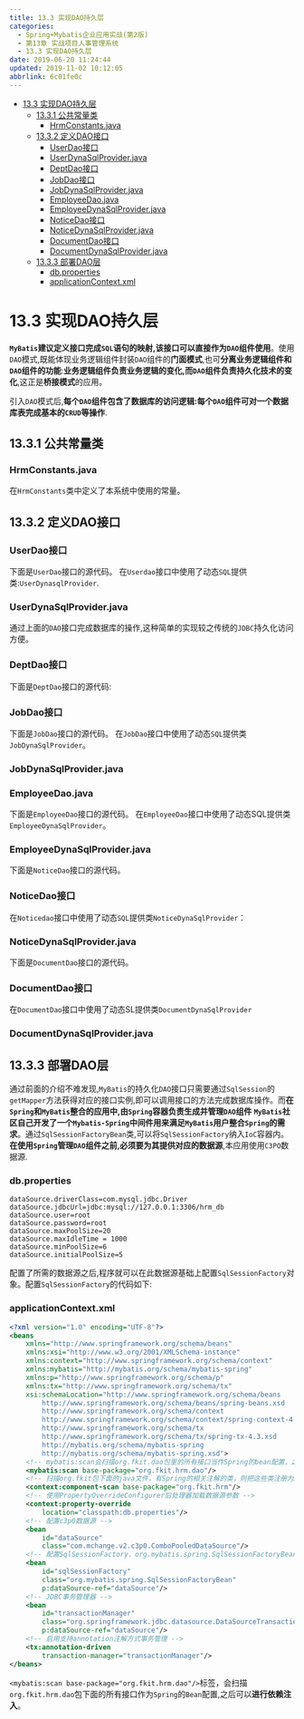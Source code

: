 ```yaml
---
title: 13.3 实现DAO持久层
categories: 
  - Spring+Mybatis企业应用实战(第2版)
  - 第13章 实战项目人事管理系统
  - 13.3 实现DAO持久层
date: 2019-06-20 11:24:44
updated: 2019-11-02 10:12:05
abbrlink: 6c01fe0c
---
```

<div id='my_toc'>

- [13.3 实现DAO持久层](/JavaReadingNotes/6c01fe0c/#13-3-实现DAO持久层)
    - [13.3.1 公共常量类](/JavaReadingNotes/6c01fe0c/#13-3-1-公共常量类)
        - [HrmConstants.java](/JavaReadingNotes/6c01fe0c/#HrmConstants-java)
    - [13.3.2 定义DAO接口](/JavaReadingNotes/6c01fe0c/#13-3-2-定义DAO接口)
        - [UserDao接口](/JavaReadingNotes/6c01fe0c/#UserDao接口)
        - [UserDynaSqlProvider.java](/JavaReadingNotes/6c01fe0c/#UserDynaSqlProvider-java)
        - [DeptDao接口](/JavaReadingNotes/6c01fe0c/#DeptDao接口)
        - [JobDao接口](/JavaReadingNotes/6c01fe0c/#JobDao接口)
        - [JobDynaSqlProvider.java](/JavaReadingNotes/6c01fe0c/#JobDynaSqlProvider-java)
        - [EmployeeDao.java](/JavaReadingNotes/6c01fe0c/#EmployeeDao-java)
        - [EmployeeDynaSqlProvider.java](/JavaReadingNotes/6c01fe0c/#EmployeeDynaSqlProvider-java)
        - [NoticeDao接口](/JavaReadingNotes/6c01fe0c/#NoticeDao接口)
        - [NoticeDynaSqlProvider.java](/JavaReadingNotes/6c01fe0c/#NoticeDynaSqlProvider-java)
        - [DocumentDao接口](/JavaReadingNotes/6c01fe0c/#DocumentDao接口)
        - [DocumentDynaSqlProvider.java](/JavaReadingNotes/6c01fe0c/#DocumentDynaSqlProvider-java)
    - [13.3.3 部署DAO层](/JavaReadingNotes/6c01fe0c/#13-3-3-部署DAO层)
        - [db.properties](/JavaReadingNotes/6c01fe0c/#db-properties)
        - [applicationContext.xml](/JavaReadingNotes/6c01fe0c/#applicationContext-xml)

</div>
<!--more-->
<script>if (navigator.platform.toLowerCase() == 'win32'){document.getElementById('my_toc').style.display = 'none';}</script>

<!--end-->
# 13.3 实现DAO持久层 #
**`MyBatis`建议定义接口完成`SQL`语句的映射,该接口可以直接作为`DAO`组件使用**。使用`DAO`模式,既能体现业务逻辑组件封装`DAO`组件的**门面模式**,也可**分离业务逻辑组件和`DAO`组件的功能**:**业务逻辑组件负责业务逻辑的变化,而`DAO`组件负责持久化技术的变化**,这正是**桥接模式**的应用。

引入`DAO`模式后,**每个`DAO`组件包含了数据库的访问逻辑:每个`DAO`组件可对一个数据库表完成基本的`CRUD`等操作**.
## 13.3.1 公共常量类 ##
### HrmConstants.java ###
在`HrmConstants`类中定义了本系统中使用的常量。
## 13.3.2 定义DAO接口 ##
### UserDao接口 ###
下面是`UserDao`接口的源代码。
在`Userdao`接口中使用了动态`SQL`提供类:`UserDynasqlProvider`.
### UserDynaSqlProvider.java ###
通过上面的`DAO`接口完成数据库的操作,这种简单的实现较之传统的`JDBC`持久化访问方便。
### DeptDao接口 ###
下面是`DeptDao`接口的源代码:
### JobDao接口 ###
下面是`JobDao`接口的源代码。
在`JobDao`接口中使用了动态`SQL`提供类`JobDynaSqlProvider`。
### JobDynaSqlProvider.java ###
### EmployeeDao.java ###
下面是`EmployeeDao`接口的源代码。
在`EmployeeDao`接口中使用了动态SQL提供类`EmployeeDynaSqlProvider`。
### EmployeeDynaSqlProvider.java ###
下面是`NoticeDao`接口的源代码。
### NoticeDao接口 ###

在`Noticedao`接口中使用了动态`SQL`提供类`NoticeDynaSqlProvider`：
### NoticeDynaSqlProvider.java ###
下面是`DocumentDao`接口的源代码。
### DocumentDao接口 ###
在`DocumentDao`接口中使用了动态SL提供类`DocumentDynaSqlProvider`
### DocumentDynaSqlProvider.java ###
## 13.3.3 部署DAO层 ##
通过前面的介绍不难发现,`MyBatis`的持久化`DAO`接口只需要通过`SqlSession`的`getMapper`方法获得对应的接口实例,即可以调用接口的方法完成数据库操作。而**在`Spring`和`MyBatis`整合的应用中,由`Spring`容器负责生成并管理`DAO`组件**
**`MyBatis`社区自己开发了一个`Mybatis-Spring`中间件用来满足`MyBatis`用户整合`Spring`的需求**。通过`SqlSessionFactoryBean`类,可以将`SqlSessionFactory`纳入`IoC`容器内。
**在使用`Spring`管理`DAO`组件之前,必须要为其提供对应的数据源**,本应用使用`C3PO`数据源.
### db.properties ###
```
dataSource.driverClass=com.mysql.jdbc.Driver
dataSource.jdbcUrl=jdbc:mysql://127.0.0.1:3306/hrm_db
dataSource.user=root
dataSource.password=root
dataSource.maxPoolSize=20
dataSource.maxIdleTime = 1000
dataSource.minPoolSize=6
dataSource.initialPoolSize=5
```
配置了所需的数据源之后,程序就可以在此数据源基础上配置`SqlSessionFactory`对象。配置`SqlSessionFactory`的代码如下:
### applicationContext.xml ###
```xml
<?xml version="1.0" encoding="UTF-8"?>
<beans
    xmlns="http://www.springframework.org/schema/beans"
    xmlns:xsi="http://www.w3.org/2001/XMLSchema-instance"
    xmlns:context="http://www.springframework.org/schema/context"
    xmlns:mybatis="http://mybatis.org/schema/mybatis-spring"
    xmlns:p="http://www.springframework.org/schema/p"
    xmlns:tx="http://www.springframework.org/schema/tx"
    xsi:schemaLocation="http://www.springframework.org/schema/beans
        http://www.springframework.org/schema/beans/spring-beans.xsd
		http://www.springframework.org/schema/context
        http://www.springframework.org/schema/context/spring-context-4.3.xsd
		http://www.springframework.org/schema/tx
        http://www.springframework.org/schema/tx/spring-tx-4.3.xsd
        http://mybatis.org/schema/mybatis-spring
        http://mybatis.org/schema/mybatis-spring.xsd">
    <!-- mybatis:scan会扫描org.fkit.dao包里的所有接口当作Spring的bean配置，之后可以进行依赖注入 -->
    <mybatis:scan base-package="org.fkit.hrm.dao"/>
    <!-- 扫描org.fkit包下面的java文件，有Spring的相关注解的类，则把这些类注册为Spring的bean -->
    <context:component-scan base-package="org.fkit.hrm"/>
    <!-- 使用PropertyOverrideConfigurer后处理器加载数据源参数 -->
    <context:property-override
        location="classpath:db.properties"/>
    <!-- 配置c3p0数据源 -->
    <bean
        id="dataSource"
        class="com.mchange.v2.c3p0.ComboPooledDataSource"/>
    <!-- 配置SqlSessionFactory，org.mybatis.spring.SqlSessionFactoryBean是Mybatis社区开发用于整合Spring的bean -->
    <bean
        id="sqlSessionFactory"
        class="org.mybatis.spring.SqlSessionFactoryBean"
        p:dataSource-ref="dataSource"/>
    <!-- JDBC事务管理器 -->
    <bean
        id="transactionManager"
        class="org.springframework.jdbc.datasource.DataSourceTransactionManager"
        p:dataSource-ref="dataSource"/>
    <!-- 启用支持annotation注解方式事务管理 -->
    <tx:annotation-driven
        transaction-manager="transactionManager"/>
</beans>
```
`<mybatis:scan base-package="org.fkit.hrm.dao"/>`标签，会扫描`org.fkit.hrm.dao`包下面的所有接口作为`Spring`的`Bean`配置,之后可以**进行依赖注入**。

